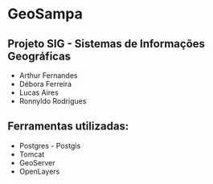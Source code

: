 # GeoSampa
## Projeto SIG - Sistemas de Informações Geográficas 

* Arthur Fernandes
* Débora Ferreira
* Lucas Aires
* Ronnyldo Rodrigues 

## Ferramentas utilizadas:

* Postgres - Postgis
* Tomcat
* GeoServer
* OpenLayers
